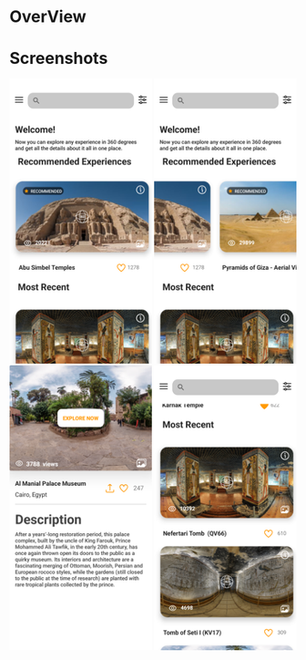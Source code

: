 # OverView

# Screenshots

<img src="screenshots/1.png" width="250" height="500"> <img src="screenshots/2.png" width="250" height="500"> <img src="screenshots/3.png" width="250" height="500"> <img src="screenshots/4.png" width="250" height="500">
 
 
